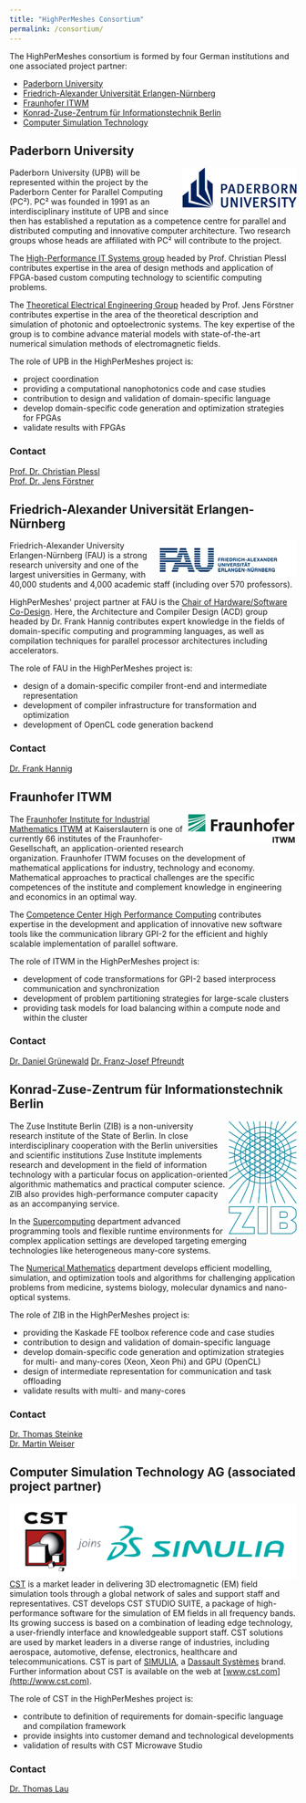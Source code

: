 ```yaml
---
title: "HighPerMeshes Consortium"
permalink: /consortium/
---
```


The HighPerMeshes consortium is formed by four German institutions and one associated project partner:

* [Paderborn University](#upb)
* [Friedrich-Alexander Universität Erlangen-Nürnberg](#fau)
* [Fraunhofer ITWM](#itwm)
* [Konrad-Zuse-Zentrum für Informationstechnik Berlin](#zib)
* [Computer Simulation Technology](#cst)

<a name="upb"></a>
## Paderborn University ##

<picture>
<img src="/assets/images/Logo-UPB.png" style="float:right;" width="200" title="Paderborn University Logo">
</picture>

Paderborn University (UPB) will be represented within the project by the Paderborn Center for Parallel Computing (PC²). PC² was founded in 1991 as an interdisciplinary institute of UPB and since then has established a reputation as a competence centre for parallel and distributed computing and innovative computer architecture. Two research groups whose heads are affiliated with PC² will contribute to the project.

The [High-Performance IT Systems group](http://cs.uni-paderborn.de/hit) headed by Prof. Christian Plessl contributes expertise in the area of design methods and application of FPGA-based custom computing technology to scientific computing problems.

The [Theoretical Electrical Engineering Group](http://tet.uni-paderborn.de) headed by Prof. Jens Förstner contributes expertise in the area of the theoretical description and simulation of photonic and optoelectronic systems. The key expertise of the group is to combine advance material models with state-of-the-art numerical simulation methods of electromagnetic fields.

The role of UPB in the HighPerMeshes project is:
* project coordination
* providing a computational nanophotonics code and case studies
* contribution to design and validation of domain-specific language
* develop domain-specific code generation and optimization strategies for FPGAs
* validate results with FPGAs

### Contact ###

[Prof. Dr. Christian Plessl](mailto:christian.plessl@uni-paderborn.de)  
[Prof. Dr. Jens Förstner](mailto:jens.foerstner@uni-paderborn.de)  


<a name="fau"></a>
## Friedrich-Alexander Universität Erlangen-Nürnberg ##

<picture>
<img src="/assets/images/Logo-FAU.png" style="float:right;" title="FAU Logo">
</picture>


Friedrich-Alexander University Erlangen-Nürnberg (FAU) is a strong research university and one of the largest universities in Germany, with 40,000 students and 4,000 academic staff (including over 570 professors).

HighPerMeshes' project partner at FAU is the [Chair of Hardware/Software Co-Design](https://cs12.cms.rrze.uni-erlangen.de/). Here, the Architecture and Compiler Design (ACD) group headed by Dr. Frank Hannig contributes expert knowledge in the fields of domain-specific computing and programming languages, as well as compilation techniques for parallel processor architectures including accelerators.

The role of FAU in the HighPerMeshes project is:
* design of a domain-specific compiler front-end and intermediate representation
* development of compiler infrastructure for transformation and optimization
* development of OpenCL code generation backend

### Contact ###

[Dr. Frank Hannig](mailto:hannig@cs.fau.de)

<a name="itwm"></a>
## Fraunhofer ITWM ##

<picture>
<img src="/assets/images/Logo-ITWM.png" style="float:right;" title="ITWM Logo">
</picture>

The [Fraunhofer Institute for Industrial Mathematics ITWM](https://www.itwm.fraunhofer.de/en) at Kaiserslautern is one of currently 66 institutes of the Fraunhofer-Gesellschaft, an application-oriented research organization. Fraunhofer ITWM focuses on the development of mathematical applications for industry, technology and economy. Mathematical approaches to practical  challenges are the specific competences of the institute and complement knowledge in engineering and economics in an optimal way.

The [Competence Center High Performance Computing](http://www.itwm.fraunhofer.de/abteilungen/hpc.html)
contributes expertise in the development and application of innovative new software tools like the communication library GPI-2 for the efficient and highly scalable implementation of parallel software.

The role of ITWM in the HighPerMeshes project is:
* development of code transformations for GPI-2 based interprocess communication and synchronization
* development of problem partitioning strategies for large-scale clusters
* providing task models for load balancing within a compute node and within the cluster

### Contact ###

[Dr. Daniel Grünewald](mailto:daniel.gruenewald@itwm.fraunhofer.de)
[Dr. Franz-Josef Pfreundt](mailto:franz-josef.pfreundt@itwm.fraunhofer.de)


<a name="zib"></a>
## Konrad-Zuse-Zentrum für Informationstechnik Berlin ##

<picture>
<img src="/assets/images/Logo-ZIB.png" width="120" style="float:right;" title="FAU Logo">
</picture>

The Zuse Institute Berlin (ZIB) is a non-university research institute of the State of Berlin. In close interdisciplinary cooperation with the Berlin universities and scientific institutions Zuse Institute implements research and development in the field of information technology with a particular focus on application-oriented algorithmic mathematics and practical computer science. ZIB also provides high-performance computer capacity as an accompanying service.

In the [Supercomputing](http://www.zib.de/institute/parallel-and-distributed-computing/supercomputing) department advanced programming tools and flexible runtime environments for complex application settings are developed targeting emerging technologies like heterogeneous many-core systems.

The [Numerical Mathematics](http://www.zib.de/numeric) department develops efficient modelling, simulation, and optimization tools and algorithms for challenging application problems from medicine, systems biology, molecular dynamics and nano-optical systems.

The role of ZIB in the HighPerMeshes project is:

* providing the Kaskade FE toolbox reference code and case studies
* contribution to design and validation of domain-specific language
* develop domain-specific code generation and optimization strategies
  for multi- and many-cores (Xeon, Xeon Phi) and GPU (OpenCL)
* design of intermediate representation for communication and task
  offloading
* validate results with multi- and many-cores

### Contact ###

[Dr. Thomas Steinke](mailto:steinke@zib.de)  
[Dr. Martin Weiser](mailto:weiser@zib.de)  

<a name="cst"></a>
## Computer Simulation Technology AG (associated project partner) ##

<picture>
<img src="/assets/images/Logo-CST.png" style="float:right;" title="CST Logo">
</picture>

[CST](http://www.cst.com) is a market leader in delivering 3D electromagnetic (EM) field simulation tools through a global network of sales and support staff and representatives. CST develops CST STUDIO SUITE, a package of high-performance software for the simulation of EM fields in all frequency bands. Its growing success is based on a combination of leading edge technology, a user-friendly interface and knowledgeable support staff. CST solutions are used by market leaders in a diverse range of industries, including aerospace, automotive, defense, electronics, healthcare and telecommunications. CST is part of [SIMULIA](http://www.3ds.com/simulia), a [Dassault Systèmes](http://www.3ds.com) brand. Further information about CST is available on the web at [www.cst.com](http://www.cst.com).

The role of CST in the HighPerMeshes project is:
* contribute to definition of requirements for domain-specific language and compilation framework
* provide insights into customer demand and technological developments
* validation of results with CST Microwave Studio

### Contact ###

[Dr. Thomas Lau](mailto:Thomas.LAU@3ds.com)  
